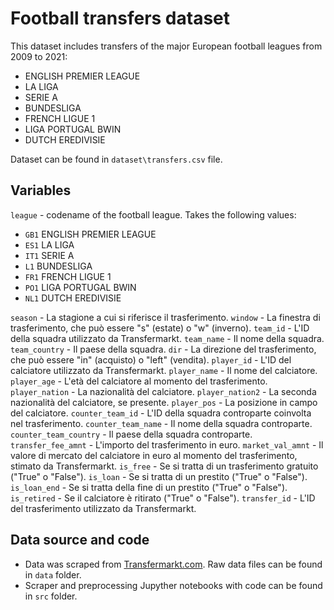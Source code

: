 # Football transfers dataset

This dataset includes transfers of the major European football leagues from 2009 to 2021:

- ENGLISH PREMIER LEAGUE
- LA LIGA
- SERIE A
- BUNDESLIGA
- FRENCH LIGUE 1
- LIGA PORTUGAL BWIN
- DUTCH EREDIVISIE

Dataset can be found in `dataset\transfers.csv` file.

## Variables

`league` - codename of the football league. Takes the following values:
- `GB1` ENGLISH PREMIER LEAGUE
- `ES1` LA LIGA
- `IT1` SERIE A
- `L1` BUNDESLIGA
- `FR1` FRENCH LIGUE 1
- `PO1` LIGA PORTUGAL BWIN
- `NL1` DUTCH EREDIVISIE
 
`season` -  La stagione a cui si riferisce il trasferimento.
`window` - La finestra di trasferimento, che può essere "s" (estate) o "w" (inverno).
`team_id` - L'ID della squadra utilizzato da Transfermarkt.
`team_name` - Il nome della squadra.
`team_country` - Il paese della squadra.
`dir` - La direzione del trasferimento, che può essere "in" (acquisto) o "left" (vendita).
`player_id` - L'ID del calciatore utilizzato da Transfermarkt.
`player_name` - Il nome del calciatore.
`player_age` - L'età del calciatore al momento del trasferimento.
`player_nation` - La nazionalità del calciatore.
`player_nation2` - La seconda nazionalità del calciatore, se presente.
`player_pos` - La posizione in campo del calciatore.
`counter_team_id` - L'ID della squadra controparte coinvolta nel trasferimento.
`counter_team_name` - Il nome della squadra controparte.
`counter_team_country` - Il paese della squadra controparte.
`transfer_fee_amnt` - L'importo del trasferimento in euro.
`market_val_amnt` - Il valore di mercato del calciatore in euro al momento del trasferimento, stimato da Transfermarkt.
`is_free` - Se si tratta di un trasferimento gratuito ("True" o "False").
`is_loan` - Se si tratta di un prestito ("True" o "False").
`is_loan_end` - Se si tratta della fine di un prestito ("True" o "False").
`is_retired` - Se il calciatore è ritirato ("True" o "False").
`transfer_id` - L'ID del trasferimento utilizzato da Transfermarkt.

## Data source and code
- Data was scraped from [Transfermarkt.com](https://www.transfermarkt.com). Raw data files can be found in `data` folder.
- Scraper and preprocessing Jupyther notebooks with code can be found in `src` folder.
